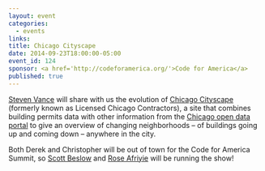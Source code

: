 ```yaml
---
layout: event
categories: 
  - events
links:
title: Chicago Cityscape
date: 2014-09-23T18:00:00-05:00
event_id: 124
sponsor: <a href='http://codeforamerica.org/'>Code for America</a>
published: true
---
```


[Steven Vance](https://twitter.com/stevevance) will share with us the evolution of [Chicago Cityscape](http://www.chicagocityscape.com/) (formerly known as Licensed Chicago Contractors), a site that combines building permits data with other information from the [Chicago open data portal](https://data.cityofchicago.org/) to give an overview of changing neighborhoods – of buildings going up and coming down – anywhere in the city.

Both Derek and Christopher will be out of town for the Code for America Summit, so [Scott Beslow](https://twitter.com/sbeslow) and [Rose Afriyie](https://twitter.com/RoseSerwah) will be running the show!